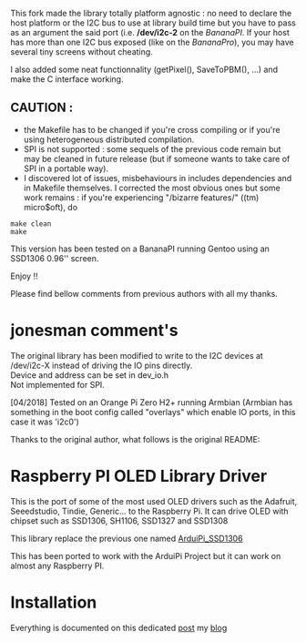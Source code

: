 This fork made the library totally platform agnostic : no need to declare the host platform or the I2C bus to use at library build time but you have to pass as an argument the said port (i.e. **/dev/i2c-2** on the *BananaPI*.
If your host has more than one I2C bus exposed (like on the *BananaPro*), you may have several tiny screens without cheating.

I also added some neat functionnality (getPixel(), SaveToPBM(), ...) and make the C interface working.

CAUTION :
---------

- the Makefile has to be changed if you're cross compiling or if you're using heterogeneous distributed compilation.
- SPI is not supported : some sequels of the previous code remain but may be cleaned in future release (but if someone wants to take care of SPI in a portable way).
- I discovered lot of issues, misbehaviours in includes dependencies and in Makefile themselves. I corrected the most obvious ones but some work remains : if you're experiencing "/bizarre features/" ((tm) micro$oft), do
~~~~
make clean
make
~~~~


This version has been tested on a BananaPI running Gentoo using an SSD1306 0.96'' screen.

Enjoy !!

Please find bellow comments from previous authors with all my thanks.

jonesman comment's
===================

The original library has been modified to write to the I2C devices at /dev/i2c-X
instead of driving the IO pins directly.  
Device and address can be set in dev_io.h  
Not implemented for SPI.  

[04/2018] Tested on an Orange Pi Zero H2+ running Armbian
(Armbian has something in the boot config called "overlays" which enable IO ports, in this case it was 'i2c0')
  
Thanks to the original author, what follows is the original README:  
  

Raspberry PI OLED Library Driver
================================

This is the port of some of the most used OLED drivers such as the Adafruit, Seeedstudio, Tindie, Generic... to
the Raspberry Pi. It can drive OLED with chipset such as SSD1306, SH1106, SSD1327 and SSD1308

This library replace the previous one named [ArduiPi_SSD1306][1]

This has been ported to work with the ArduiPi Project but it can work on almost any Raspberry PI.


Installation
============

Everything is documented on this dedicated [post][2] my [blog][3]


[1]: https://github.com/hallard/ArduiPi_SSD1306
[2]: http://hallard.me/adafruit-oled-display-driver-for-pi/
[3]: https://hallard.me

